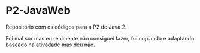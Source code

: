 # P2-JavaWeb
Repositório com os códigos para a P2 de Java 2.

Foi mal sor mas eu realmente não consiguei fazer, fui copiando e adaptando baseado na ativadade mas deu não.
